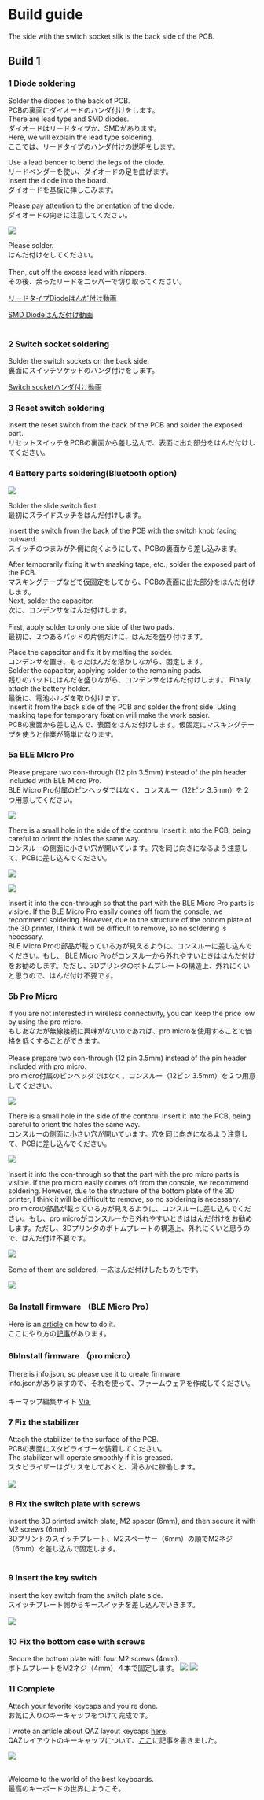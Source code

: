 # Build guide

The side with the switch socket silk is the back side of the PCB.




## Build 1

### 1 Diode soldering

Solder the diodes to the back of PCB.
<br>
PCBの裏面にダイオードのハンダ付けをします。
<br>
There are lead type and SMD diodes.
<br>
ダイオードはリードタイプか、SMDがあります。
<br>
Here, we will explain the lead type soldering.
<br>
ここでは、リードタイプのハンダ付けの説明をします。
<br>

Use a lead bender to bend the legs of the diode.
<br>
リードベンダーを使い、ダイオードの足を曲げます。
<br>
Insert the diode into the board.
<br>
ダイオードを基板に挿しこみます。
<br>

Please pay attention to the orientation of the diode.
<br>
ダイオードの向きに注意してください。
<br>

![](img/ダイオード.png)

Please solder.
<br>
はんだ付けをしてください。
<br>
<br>
Then, cut off the excess lead with nippers.
<br>
その後、余ったリードをニッパーで切り取ってください。


[リードタイプDiodeはんだ付け動画](https://youtu.be/lbAQkKzNawM)

[SMD Diodeはんだ付け動画](https://youtu.be/ODk16bd4XkA)
<br>
<br>


### 2 Switch socket soldering


Solder the switch sockets on the back side.
<br>
裏面にスイッチソケットのハンダ付けをします。
<br>


[Switch socketハンダ付け動画](https://youtu.be/ZnbgaueMR4w)



### 3 Reset switch soldering

Insert the reset switch from the back of the PCB and solder the exposed part.
<br>
リセットスイッチをPCBの裏面から差し込んで、表面に出た部分をはんだ付けしてください。
<br>



### 4 Battery parts soldering(Bluetooth option)

![](img/img00013.jpg)

Solder the slide switch first.
<br>
最初にスライドスッチをはんだ付けします。
<br>

Insert the switch from the back of the PCB with the switch knob facing outward.
<br>
スイッチのつまみが外側に向くようにして、PCBの裏面から差し込みます。

After temporarily fixing it with masking tape, etc., solder the exposed part of the PCB.
<br>
マスキングテープなどで仮固定をしてから、PCBの表面に出た部分をはんだ付けします。
<br>
Next, solder the capacitor.
<br>
次に、コンデンサをはんだ付けします。
<br>
<br>
First, apply solder to only one side of the two pads.
<br>
最初に、２つあるパッドの片側だけに、はんだを盛り付けます。

Place the capacitor and fix it by melting the solder.
<br>
コンデンサを置き、もったはんだを溶かしながら、固定します。
<br>
Solder the capacitor, applying solder to the remaining pads.
<br>
残りのパッドにはんだを盛りながら、コンデンサをはんだ付けします。
Finally, attach the battery holder.
<br>
最後に、電池ホルダを取り付けます。
<br>
Insert it from the back side of the PCB and solder the front side. Using masking tape for temporary fixation will make the work easier.
<br>
PCBの裏面から差し込んで、表面をはんだ付けします。仮固定にマスキングテープを使うと作業が簡単になります。
<br>


### 5a BLE MIcro Pro
Please prepare two con-through (12 pin 3.5mm) instead of the pin header included with BLE Micro Pro.
<br>
BLE Micro Pro付属のピンヘッダではなく、コンスルー（12ピン 3.5mm）を２つ用意してください。

![](img/img00028.jpg)

There is a small hole in the side of the conthru. Insert it into the PCB, being careful to orient the holes the same way.
<br>
コンスルーの側面に小さい穴が開いています。穴を同じ向きになるよう注意して、PCBに差し込んでください。

![](img/img00027.jpg)

![](img/img00026.jpg)

Insert it into the con-through so that the part with the  BLE Micro Pro parts is visible. If the  BLE Micro Pro easily comes off from the console, we recommend soldering. However, due to the structure of the bottom plate of the 3D printer, I think it will be difficult to remove, so no soldering is necessary.
<br>
 BLE Micro Proの部品が載っている方が見えるように、コンスルーに差し込んでください。もし、 BLE Micro Proがコンスルーから外れやすいときははんだ付けをお勧めします。ただし、3Dプリンタのボトムプレートの構造上、外れにくいと思うので、はんだ付け不要です。
<br>

### 5b Pro Micro
If you are not interested in wireless connectivity, you can keep the price low by using the pro micro.
<br>
もしあなたが無線接続に興味がないのであれば、pro microを使用することで価格を低くすることができます。
<br><br>
Please prepare two con-through (12 pin 3.5mm) instead of the pin header included with pro micro.
<br>
pro micro付属のピンヘッダではなく、コンスルー（12ピン 3.5mm）を２つ用意してください。
<br>

![](img/img00022.jpg)

There is a small hole in the side of the conthru. Insert it into the PCB, being careful to orient the holes the same way.
<br>
コンスルーの側面に小さい穴が開いています。穴を同じ向きになるよう注意して、PCBに差し込んでください。

![](img/img00023.jpg)

Insert it into the con-through so that the part with the pro micro parts is visible. If the pro micro easily comes off from the console, we recommend soldering. However, due to the structure of the bottom plate of the 3D printer, I think it will be difficult to remove, so no soldering is necessary.
<br>
pro microの部品が載っている方が見えるように、コンスルーに差し込んでください。もし、pro microがコンスルーから外れやすいときははんだ付けをお勧めします。ただし、3Dプリンタのボトムプレートの構造上、外れにくいと思うので、はんだ付け不要です。
<br>

![](img/img00024.jpg)

Some of them are soldered.
一応はんだ付けしたものもです。

![](img/img00025.jpg)





### 6a Install firmware （BLE Micro Pro）


Here is an [article](https://sizu.me/m_ki/posts/01s8uea4u7x8) on how to do it.
<br>
ここにやり方の[記事](https://sizu.me/m_ki/posts/01s8uea4u7x8)があります。
<br>


### 6bInstall firmware （pro micro）

There is info.json, so please use it to create firmware.
<br>
info.jsonがありますので、それを使って、ファームウェアを作成してください。
<br>
<br>
キーマップ編集サイト
[Vial](https://get.vial.today/)

### 7 Fix the stabilizer

Attach the stabilizer to the surface of the PCB.
<br>
PCBの表面にスタビライザーを装着してください。
<br>
The stabilizer will operate smoothly if it is greased.
<br>
スタビライザーはグリスをしておくと、滑らかに稼働します。
<br>
<br>
![](img/img00011.jpg)

### 8 Fix the switch plate with screws

Insert the 3D printed switch plate, M2 spacer (6mm), and then secure it with M2 screws (6mm).
<br>
3Dプリントのスイッチプレート、M2スペーサー（6mm）の順でM2ネジ（6mm）を差し込んで固定します。
<br><br>


### 9 Insert the key switch

Insert the key switch from the switch plate side.
<br>
スイッチプレート側からキースイッチを差し込んでいきます。
<br>
<br>
![](img/img00009.jpg)

### 10 Fix the bottom case with screws

Secure the bottom plate with four M2 screws (4mm).
<br>
ボトムプレートをM2ネジ（4mm）４本で固定します。
![](img/img00007.jpg)
![](img/img00006.jpg)


### 11 Complete

Attach your favorite keycaps and you're done.
<br>
お気に入りのキーキャップをつけて完成です。
<br>

I wrote an article about QAZ layout keycaps [here](https://sizu.me/m_ki/posts/4fr24ift68fc).
<br>
QAZレイアウトのキーキャップについて、[ここ](https://sizu.me/m_ki/posts/4fr24ift68fc)に記事を書きました。
<br>

![](img/img00001.jpg)

<br>
Welcome to the world of the best keyboards.
<br>
最高のキーボードの世界にようこそ。
<br>